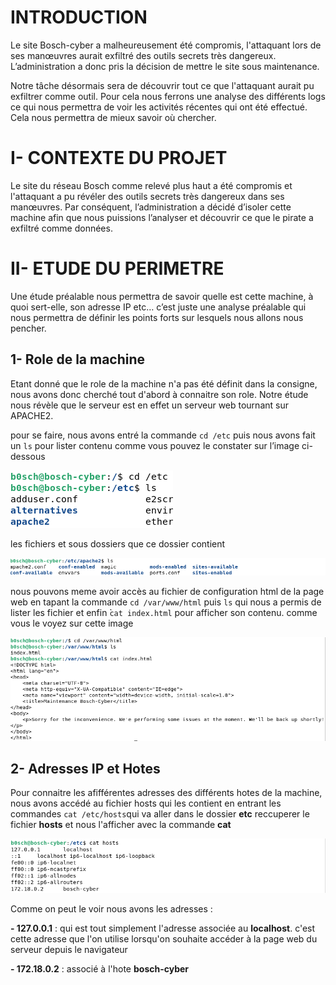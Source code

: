 
# INTRODUCTION

Le site Bosch-cyber a malheureusement été compromis, l'attaquant lors de ses manœuvres 
aurait exfiltré des outils secrets très dangereux. L’administration a donc pris la 
décision de mettre le site sous maintenance. 

Notre tâche désormais sera de découvrir tout ce que l'attaquant aurait pu exfiltrer 
comme outil. Pour cela nous ferrons une analyse des différents logs ce qui nous 
permettra de voir les activités récentes qui ont été effectué. Cela nous permettra de 
mieux savoir où chercher.


# I- CONTEXTE DU PROJET

Le site du réseau Bosch comme relevé plus haut a été compromis et l'attaquant a pu 
révéler des outils secrets très dangereux dans ses manœuvres. Par conséquent, 
l’administration a décidé d’isoler cette machine afin que nous puissions l’analyser et 
découvrir ce que le pirate a exfiltré comme données.

# II- ETUDE DU PERIMETRE

Une étude préalable nous permettra de savoir quelle est cette machine, à quoi sert-elle, son 
adresse IP etc… c’est juste une analyse préalable qui nous permettra de définir les points forts 
sur lesquels nous allons nous pencher.

## 1- Role de la machine

Etant donné que le role de la machine n'a pas été définit dans la consigne, nous avons donc 
cherché tout d'abord à connaitre son role. Notre étude nous révèle que le serveur est en effet 
un serveur web tournant sur APACHE2.

pour se faire, nous avons entré la commande `cd /etc` puis nous avons fait un `ls` pour lister
contenu comme vous pouvez le constater sur l’image ci-dessous 

![alt text](https://github.com/meguyland/FORENSIC_TP_DJUISSI_MEGANE/blob/main/TP03/img/apache.png)

les fichiers et sous dossiers que ce dossier contient

![alt text](https://github.com/meguyland/FORENSIC_TP_DJUISSI_MEGANE/blob/main/TP03/img/apachelist.png)

nous pouvons meme avoir accès au fichier de configuration html de la page web en tapant la commande
`cd /var/www/html` puis `ls` qui nous a permis de lister les fichier et enfin ̀`cat index.html` pour
afficher son contenu. comme vous le voyez sur cette image
 
![alt text](https://github.com/meguyland/FORENSIC_TP_DJUISSI_MEGANE/blob/main/TP03/img/pagesite.png)

## 2- Adresses IP et Hotes

Pour connaitre les afifférentes adresses des différents hotes de la machine, nous avons accédé au 
fichier hosts qui les contient en entrant les commandes `cat /etc/hosts`qui va aller dans le dossier
**etc** reccuperer le fichier **hosts** et nous l'afficher avec la commande **cat**

![alt text](https://github.com/meguyland/FORENSIC_TP_DJUISSI_MEGANE/blob/main/TP03/img/hosts.png)

Comme on peut le voir nous avons les adresses :

**- 127.0.0.1** : qui est tout simplement l'adresse associée au **localhost**. c'est cette adresse que
l'on utilise lorsqu'on souhaite accéder à la page web du serveur depuis le navigateur

**- 172.18.0.2** : associé à l'hote **bosch-cyber**


